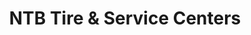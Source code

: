 ---
title: "NTB Tire & Service Centers"
url: /hampton/ntb-tire-und-service-centers/
shop: Autowerkstatt
---